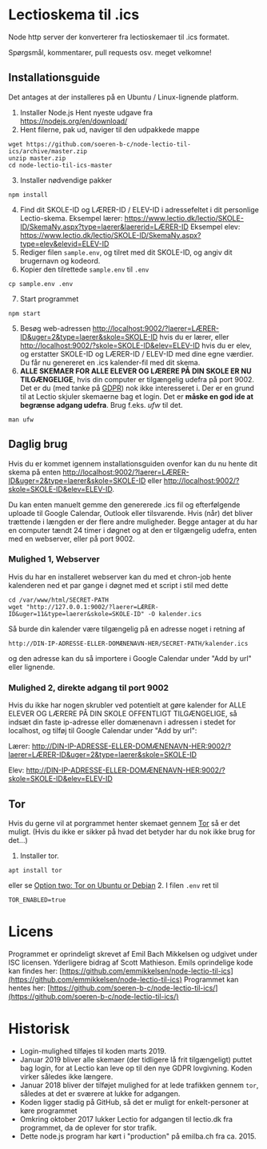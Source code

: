 # Lectioskema til .ics

Node http server der konverterer fra lectioskemaer til .ics formatet.

Spørgsmål, kommentarer, pull requests osv. meget velkomne!


## Installationsguide

Det antages at der installeres på en Ubuntu / Linux-lignende platform.

1. Installer Node.js
Hent nyeste udgave fra <https://nodejs.org/en/download/>
2. Hent filerne, pak ud, naviger til den udpakkede mappe
```
wget https://github.com/soeren-b-c/node-lectio-til-ics/archive/master.zip
unzip master.zip
cd node-lectio-til-ics-master
```
3. Installer nødvendige pakker
```
npm install
```
4. Find dit SKOLE-ID og LÆRER-ID / ELEV-ID  i adressefeltet i dit personlige Lectio-skema.
Eksempel lærer: https://www.lectio.dk/lectio/SKOLE-ID/SkemaNy.aspx?type=laerer&laererid=LÆRER-ID
Eksempel elev: https://www.lectio.dk/lectio/SKOLE-ID/SkemaNy.aspx?type=elev&elevid=ELEV-ID
5. Rediger filen `sample.env`, og tilret med dit SKOLE-ID, og angiv dit brugernavn og kodeord.
6. Kopier den tilrettede `sample.env` til `.env`
```
cp sample.env .env
```
7. Start programmet
```
npm start
```
5. Besøg web-adressen <http://localhost:9002/?laerer=LÆRER-ID&uger=2&type=laerer&skole=SKOLE-ID> hvis du er lærer, eller <http://localhost:9002/?skole=SKOLE-ID&elev=ELEV-ID> hvis du er elev, og erstatter SKOLE-ID og LÆRER-ID / ELEV-ID med dine egne værdier.
Du får nu genereret en .ics kalender-fil med dit skema.
6. **ALLE SKEMAER FOR ALLE ELEVER OG LÆRERE PÅ DIN SKOLE ER NU TILGÆNGELIGE**, hvis din computer er tilgængelig udefra på port 9002.
Det er du (med tanke på [GDPR](https://en.wikipedia.org/wiki/General_Data_Protection_Regulation)) nok ikke interesseret i. Der er en grund til at Lectio skjuler skemaerne bag et login.
Det er **måske en god ide at begrænse adgang udefra**. Brug f.eks. *ufw* til det.
```
man ufw
```

## Daglig brug

Hvis du er kommet igennem installationsguiden ovenfor kan du nu hente dit skema på enten
<http://localhost:9002/?laerer=LÆRER-ID&uger=2&type=laerer&skole=SKOLE-ID> eller <http://localhost:9002/?skole=SKOLE-ID&elev=ELEV-ID>.

Du kan enten manuelt gemme den genererede .ics fil og efterfølgende uploade til Google Calendar, Outlook eller tilsvarende. Hvis (når) det bliver trættende i længden er der flere andre muligheder. Begge antager at du har en computer tændt 24 timer i døgnet og at den er tilgængelig udefra, enten med en webserver, eller på port 9002.

### Mulighed 1, Webserver

Hvis du har en installeret webserver kan du med et chron-job hente kalenderen ned et par gange i døgnet med et script i stil med dette
```
cd /var/www/html/SECRET-PATH
wget "http://127.0.0.1:9002/?laerer=LÆRER-ID&uger=11&type=laerer&skole=SKOLE-ID" -O kalender.ics
```
Så burde din kalender være tilgængelig på en adresse noget i retning af
```
http://DIN-IP-ADRESSE-ELLER-DOMÆNENAVN-HER/SECRET-PATH/kalender.ics
```
og den adresse kan du så importere i Google Calendar under "Add by url" eller lignende.


### Mulighed 2, direkte adgang til port 9002

Hvis du ikke har nogen skrubler ved potentielt at gøre kalender for ALLE ELEVER OG LÆRERE PÅ DIN SKOLE OFFENTLIGT TILGÆNGELIGE, så indsæt din faste ip-adresse eller domænenavn i adressen i stedet for localhost, og tilføj til Google Calendar under "Add by url":

Lærer: <http://DIN-IP-ADRESSE-ELLER-DOMÆNENAVN-HER:9002/?laerer=LÆRER-ID&uger=2&type=laerer&skole=SKOLE-ID>

Elev: <http://DIN-IP-ADRESSE-ELLER-DOMÆNENAVN-HER:9002/?skole=SKOLE-ID&elev=ELEV-ID>



## Tor

Hvis du gerne vil at porgrammet henter skemaet gennem [Tor](https://www.torproject.org/) så er det muligt. (Hvis du ikke er sikker på hvad det betyder har du nok ikke brug for det...)

1. Installer tor.
```
apt install tor
```
eller se [Option two: Tor on Ubuntu or Debian](https://www.torproject.org/docs/debian.html.en#ubuntu)
2. I filen `.env` ret til
```
TOR_ENABLED=true
```


# Licens

Programmet er oprindeligt skrevet af Emil Bach Mikkelsen og udgivet under ISC licensen. Yderligere bidrag af Scott Mathieson.
Emils oprindelige kode kan findes her: [https://github.com/emmikkelsen/node-lectio-til-ics](https://github.com/emmikkelsen/node-lectio-til-ics)
Programmet kan hentes her: [https://github.com/soeren-b-c/node-lectio-til-ics/](https://github.com/soeren-b-c/node-lectio-til-ics/)
  
  
# Historisk

 * Login-mulighed tilføjes til koden marts 2019.
 * Januar 2019 bliver alle skemaer (der tidligere lå frit tilgængeligt) puttet bag login, for at Lectio kan leve op til den nye GDPR lovgivning. Koden virker således ikke længere.
 * Januar 2018 bliver der tilføjet mulighed for at lede trafikken gennem `tor`, således at det er sværere at lukke for adgangen.
 * Koden ligger stadig på GitHub, så det er muligt for enkelt-personer at køre programmet
 * Omkring oktober 2017 lukker Lectio for adgangen til lectio.dk fra programmet, da de oplever for stor trafik.
 * Dette node.js program har kørt i "production" på emilba.ch fra ca. 2015.



